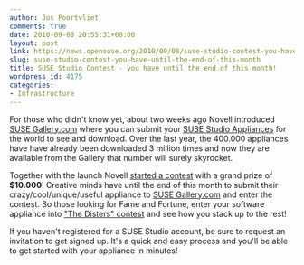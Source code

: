```yaml
---
author: Jos Poortvliet
comments: true
date: 2010-09-08 20:55:31+00:00
layout: post
link: https://news.opensuse.org/2010/09/08/suse-studio-contest-you-have-until-the-end-of-this-month/
slug: suse-studio-contest-you-have-until-the-end-of-this-month
title: SUSE Studio Contest - you have until the end of this month!
wordpress_id: 4175
categories:
- Infrastructure
---
```


For those who didn't know yet, about two weeks ago Novell introduced [SUSE Gallery.com](//www.susegallery.com/) where you can submit your [SUSE Studio Appliances](//www.susestudio.com/) for the world to see and download. Over the last year, the 400.000 appliances have have already been downloaded 3 million times and now they are available from the Gallery that number will surely skyrocket.

Together with the launch Novell [started a contest](//www.novell.com/promo/suse/the-disters-contest.html) with a grand prize of **$10.000**! Creative minds have until the end of this month to submit their crazy/cool/unique/useful appliance to [SUSE Gallery.com](//www.susegallery.com/) and enter the contest. So those looking for Fame and Fortune, enter your software appliance into ["The Disters" contest](//www.novell.com/promo/suse/the-disters-contest.html) and see how you stack up to the rest!

If you haven't registered for a SUSE Studio account, be sure to request an invitation to get signed up. It's a quick and easy process and you'll be able to get started with your appliance in minutes!
